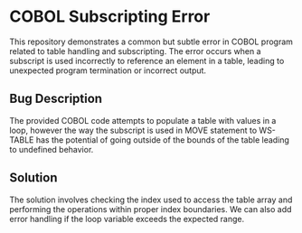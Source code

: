# COBOL Subscripting Error

This repository demonstrates a common but subtle error in COBOL program related to table handling and subscripting. The error occurs when a subscript is used incorrectly to reference an element in a table, leading to unexpected program termination or incorrect output. 

## Bug Description
The provided COBOL code attempts to populate a table with values in a loop, however the way the subscript is used in MOVE statement to WS-TABLE has the potential of going outside of the bounds of the table leading to undefined behavior.

## Solution
The solution involves checking the index used to access the table array and performing the operations within proper index boundaries. We can also add error handling if the loop variable exceeds the expected range.